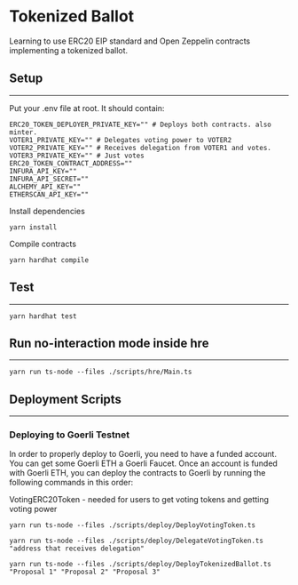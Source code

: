 # Tokenized Ballot

Learning to use ERC20 EIP standard and Open Zeppelin contracts implementing a tokenized ballot.

## Setup

---

Put your .env file at root. It should contain:

```env
ERC20_TOKEN_DEPLOYER_PRIVATE_KEY="" # Deploys both contracts. also minter.
VOTER1_PRIVATE_KEY="" # Delegates voting power to VOTER2
VOTER2_PRIVATE_KEY="" # Receives delegation from VOTER1 and votes.
VOTER3_PRIVATE_KEY="" # Just votes
ERC20_TOKEN_CONTRACT_ADDRESS=""
INFURA_API_KEY=""
INFURA_API_SECRET=""
ALCHEMY_API_KEY=""
ETHERSCAN_API_KEY=""
```

Install dependencies

```shell
yarn install
```

Compile contracts

```shell
yarn hardhat compile
```

## Test

---

```shell
yarn hardhat test
```

## Run no-interaction mode inside hre

---

```shell
yarn run ts-node --files ./scripts/hre/Main.ts
```

## Deployment Scripts

---

### Deploying to Goerli Testnet

In order to properly deploy to Goerli, you need to have a funded account. You can get some Goerli ETH a Goerli Faucet. Once an account is funded with Goerli ETH, you can deploy the contracts to Goerli by running the following commands in this order:

VotingERC20Token - needed for users to get voting tokens and getting voting power

```shell
yarn run ts-node --files ./scripts/deploy/DeployVotingToken.ts
```

```shell
yarn run ts-node --files ./scripts/deploy/DelegateVotingToken.ts "address that receives delegation"
```

```shell
yarn run ts-node --files ./scripts/deploy/DeployTokenizedBallot.ts "Proposal 1" "Proposal 2" "Proposal 3"
```
